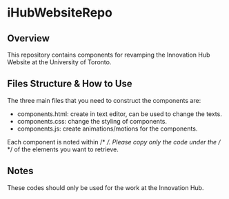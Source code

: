 # iHubWebsiteRepo

## Overview
This repository contains components for revamping the Innovation Hub Website at the University of Toronto. 

## Files Structure & How to Use

The three main files that you need to construct the components are:
- components.html: create in text editor, can be used to change the texts.
- components.css: change the styling of components.
- components.js: create animations/motions for the components.

Each component is noted within /* */.
Please copy only the code under the /* */ of the elements you want to retrieve.

## Notes
These codes should only be used for the work at the Innovation Hub.
